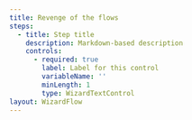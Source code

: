 ```yaml
---
title: Revenge of the flows
steps:
  - title: Step title
    description: Markdown-based description
    controls:
      - required: true
        label: Label for this control
        variableName: ''
        minLength: 1
        type: WizardTextControl
layout: WizardFlow
---
```

